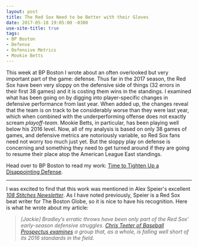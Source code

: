 ```yaml
---
layout: post
title: The Red Sox Need to be Better with their Gloves
date: 2017-05-18 19:05:00 -0300
use-site-title: true
tags:
- BP Boston
- Defense
- Defensive Metrics
- Mookie Betts
---
```


This week at BP Boston I wrote about an often overlooked but very important part of the game: defense. Thus far in the 2017 season,
the Red Sox have been very sloppy on the defensive side of things (32 errors in their first 38 games) and it is costing them wins in the standings. 
I examined what has been going on by digging into player-specific changes in defensive performance from last year. When added up, the changes reveal that the team is 
on track to be considerably worse than they were last year, which when combined with the underperforming offense does not exactly scream *playoff-team*. 
Mookie Betts, in particular, has been playing well below his 2016 level. Now, all of my analysis is based on only 38 games of games, and defensive metrics are notoriously variable, 
so Red Sox fans need not worry too much just yet. But the sloppy play on defense is concerning and something they need to get turned around if they are going 
to resume their place atop the American League East standings.  

Head over to BP Boston to read my work: <a href = "http://boston.locals.baseballprospectus.com/2017/05/18/time-to-tighten-up-a-disappointing-defense/" target = "_blank"> Time to Tighten Up a Disappointing Defense</a>.

***

I was excited to find that this work was mentioned in Alex Speier's excellent <a href = "http://pages.email.bostonglobe.com/108StitchesSignUp/?s_campaign=108stitches:newsletter" target = "_blank"> *108 Stitches Newsletter*</a>. 
As I have noted previously, Speier is a Red Sox beat writer for The Boston Globe, so it is nice to have his recognition. Here is what he wrote about my article:

> *[Jackie] Bradley’s erratic throws have been only part of the Red Sox’ early-season defensive struggles. <a href = "http://boston.locals.baseballprospectus.com/2017/05/18/time-to-tighten-up-a-disappointing-defense/" target = "_blank"> Chris Teeter of Baseball Prospectus examines</a> a group that, as a whole, is falling well short of its 2016 standards in the field.*